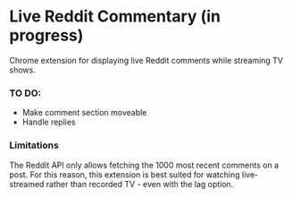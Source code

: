 # Live Reddit Commentary (in progress)
 Chrome extension for displaying live Reddit comments while streaming TV shows.

### TO DO:
- Make comment section moveable
- Handle replies

### Limitations
The Reddit API only allows fetching the 1000 most recent comments on a post. For this reason, this extension is best suited for watching live-streamed rather than recorded TV - even with the lag option.
